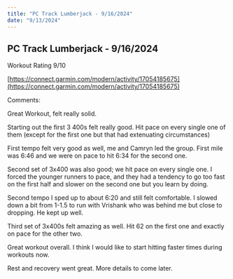 ```yaml
---
title: "PC Track Lumberjack - 9/16/2024"
date: "9/13/2024"
---
```

## PC Track Lumberjack \- 9/16/2024

Workout Rating 9/10

[https://connect.garmin.com/modern/activity/17054185675](https://connect.garmin.com/modern/activity/17054185675)

Comments:

Great Workout, felt really solid.

Starting out the first 3 400s felt really good. Hit pace on every single one of them (except for the first one but that had extenuating circumstances)

First tempo felt very good as well, me and Camryn led the group. First mile was 6:46 and we were on pace to hit 6:34 for the second one.

Second set of 3x400 was also good; we hit pace on every single one. I forced the younger runners to pace, and they had a tendency to go too fast on the first half and slower on the second one but you learn by doing. 

Second tempo I sped up to about 6:20 and still felt comfortable. I slowed down a bit from 1-1.5 to run with Vrishank who was behind me but close to dropping. He kept up well.

Third set of 3x400s felt amazing as well. Hit 62 on the first one and exactly on pace for the other two. 

Great workout overall. I think I would like to start hitting faster times during workouts now.

Rest and recovery went great. More details to come later.  
